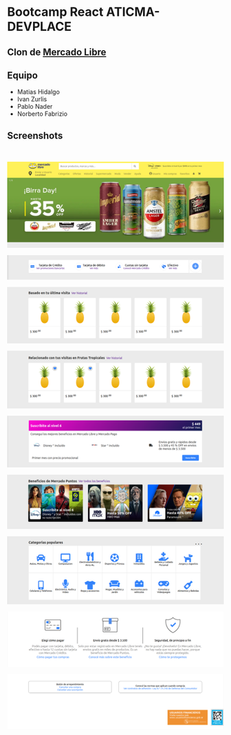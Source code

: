 # Bootcamp React ATICMA-DEVPLACE

## Clon de **[Mercado Libre](https://www.mercadolibre.com.ar/ "Mercado Libre Argentina")**

## Equipo

* Matias Hidalgo
* Ivan Zurlis
* Pablo Nader
* Norberto Fabrizio

## Screenshots

<br>

![Header](screenshots/header.png "Header")

![Payment](screenshots/payment.png "Payment")

![Last Visit](screenshots/lastvisit.png "Last Visit")

![Based Visit](screenshots/basedvisits.png "Based Visit")

![Point Level](screenshots/pointlevel.png "Point Level")

![Point Benefits](screenshots/pointbenefits.png "Point Benefits")

![Popular Categories](screenshots/popularcategories.png "Popular Categories")

![Payment Steps](screenshots/paymentsteps.png "Payment Steps")

![Fiscal Data](screenshots/fiscaldata.png "Fiscal Data")
